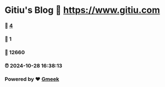 # Gitiu's Blog :link: https://www.gitiu.com 
### :page_facing_up: [4](https://www.gitiu.com/tag.html) 
### :speech_balloon: 1 
### :hibiscus: 12660 
### :alarm_clock: 2024-10-28 16:38:13 
### Powered by :heart: [Gmeek](https://github.com/Meekdai/Gmeek)
